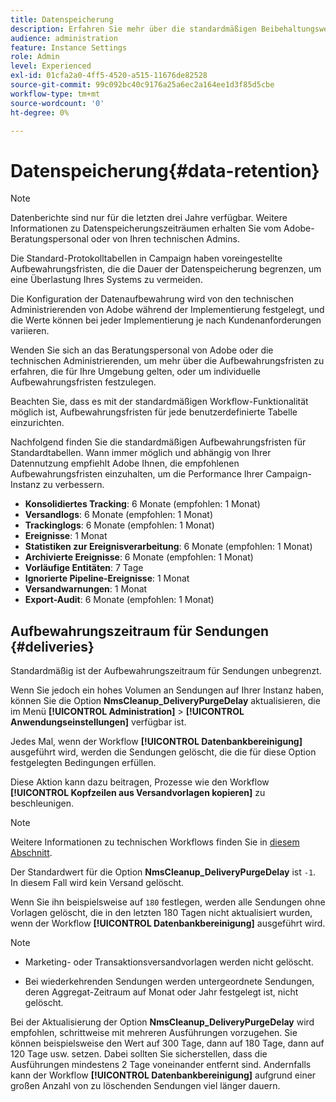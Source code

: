 ```yaml
---
title: Datenspeicherung
description: Erfahren Sie mehr über die standardmäßigen Beibehaltungswerte für Standardtabellen
audience: administration
feature: Instance Settings
role: Admin
level: Experienced
exl-id: 01cfa2a0-4ff5-4520-a515-11676de82528
source-git-commit: 99c092bc40c9176a25a6ec2a164ee1d3f85d5cbe
workflow-type: tm+mt
source-wordcount: '0'
ht-degree: 0%

---
```


# Datenspeicherung{#data-retention}

>[!NOTE]
>
>Datenberichte sind nur für die letzten drei Jahre verfügbar. Weitere Informationen zu Datenspeicherungszeiträumen erhalten Sie vom Adobe-Beratungspersonal oder von Ihren technischen Admins.

Die Standard-Protokolltabellen in Campaign haben voreingestellte Aufbewahrungsfristen, die die Dauer der Datenspeicherung begrenzen, um eine Überlastung Ihres Systems zu vermeiden.

Die Konfiguration der Datenaufbewahrung wird von den technischen Administrierenden von Adobe während der Implementierung festgelegt, und die Werte können bei jeder Implementierung je nach Kundenanforderungen variieren.

Wenden Sie sich an das Beratungspersonal von Adobe oder die technischen Administrierenden, um mehr über die Aufbewahrungsfristen zu erfahren, die für Ihre Umgebung gelten, oder um individuelle Aufbewahrungsfristen festzulegen.

Beachten Sie, dass es mit der standardmäßigen Workflow-Funktionalität möglich ist, Aufbewahrungsfristen für jede benutzerdefinierte Tabelle einzurichten.

Nachfolgend finden Sie die standardmäßigen Aufbewahrungsfristen für Standardtabellen. Wann immer möglich und abhängig von Ihrer Datennutzung empfiehlt Adobe Ihnen, die empfohlenen Aufbewahrungsfristen einzuhalten, um die Performance Ihrer Campaign-Instanz zu verbessern.

* **Konsolidiertes Tracking**: 6 Monate (empfohlen: 1 Monat)
* **Versandlogs**: 6 Monate (empfohlen: 1 Monat)
* **Trackinglogs**: 6 Monate (empfohlen: 1 Monat)
* **Ereignisse**: 1 Monat
* **Statistiken zur Ereignisverarbeitung**: 6 Monate (empfohlen: 1 Monat)
* **Archivierte Ereignisse**: 6 Monate (empfohlen: 1 Monat)
* **Vorläufige Entitäten**: 7 Tage
* **Ignorierte Pipeline-Ereignisse**: 1 Monat
* **Versandwarnungen**: 1 Monat
* **Export-Audit**: 6 Monate (empfohlen: 1 Monat)

## Aufbewahrungszeitraum für Sendungen {#deliveries}

Standardmäßig ist der Aufbewahrungszeitraum für Sendungen unbegrenzt.

Wenn Sie jedoch ein hohes Volumen an Sendungen auf Ihrer Instanz haben, können Sie die Option **NmsCleanup_DeliveryPurgeDelay** aktualisieren, die im Menü **[!UICONTROL Administration]** > **[!UICONTROL Anwendungseinstellungen]** verfügbar ist.

Jedes Mal, wenn der Workflow **[!UICONTROL Datenbankbereinigung]** ausgeführt wird, werden die Sendungen gelöscht, die die für diese Option festgelegten Bedingungen erfüllen.

Diese Aktion kann dazu beitragen, Prozesse wie den Workflow **[!UICONTROL Kopfzeilen aus Versandvorlagen kopieren]** zu beschleunigen.

>[!NOTE]
>
>Weitere Informationen zu technischen Workflows finden Sie in [diesem Abschnitt](technical-workflows.md).


Der Standardwert für die Option **NmsCleanup_DeliveryPurgeDelay** ist `-1`. In diesem Fall wird kein Versand gelöscht.

Wenn Sie ihn beispielsweise auf `180` festlegen, werden alle Sendungen ohne Vorlagen gelöscht, die in den letzten 180 Tagen nicht aktualisiert wurden, wenn der Workflow **[!UICONTROL Datenbankbereinigung]** ausgeführt wird.

>[!NOTE]
>
>* Marketing- oder Transaktionsversandvorlagen werden nicht gelöscht.
>
>* Bei wiederkehrenden Sendungen werden untergeordnete Sendungen, deren Aggregat-Zeitraum auf Monat oder Jahr festgelegt ist, nicht gelöscht.

Bei der Aktualisierung der Option **NmsCleanup_DeliveryPurgeDelay** wird empfohlen, schrittweise mit mehreren Ausführungen vorzugehen. Sie können beispielsweise den Wert auf 300 Tage, dann auf 180 Tage, dann auf 120 Tage usw. setzen. Dabei sollten Sie sicherstellen, dass die Ausführungen mindestens 2 Tage voneinander entfernt sind. Andernfalls kann der Workflow **[!UICONTROL Datenbankbereinigung]** aufgrund einer großen Anzahl von zu löschenden Sendungen viel länger dauern.


